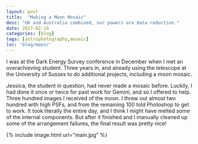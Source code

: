 ```yaml
---
layout: post
title:  "Making a Moon Mosaic"
desc: "UK and Australia combined, our powers are data reduction."
date: 2017-02-10
categories: [blog]
tags: [astrophotography,mosaic]
loc: 'blog/moon/'
---
```


I was at the Dark Energy Survey conference in December when I met an overachieving student. Three years in,
and already using the telescope at the University of Sussex to do additional projects, including a moon mosaic.

Jessica, the student in question, had never made a mosaic before. Luckily, I had done it once or twice
for past work for Gemini, and so I offered to help. Three hundred images I received of the moon. I threw out almost
two hundred with high PSFs, and from the remaining 100 told Photoshop to get to work. It took literally the entire day,
and I think I might have melted some of the internal components. But after it finished and I manually cleaned up some
of the arrangement failures, the final result was pretty nice!


{% include image.html url="main.jpg"  %}

